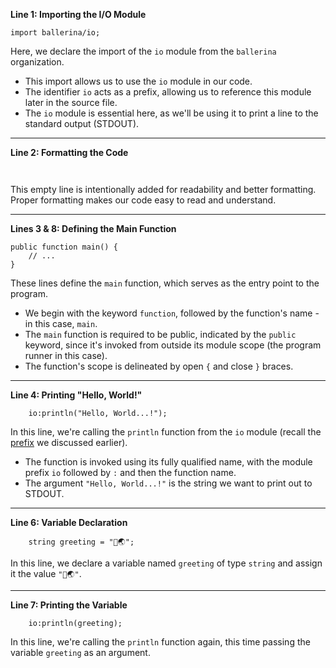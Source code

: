 
**Line 1: Importing the I/O Module**

```ballerina {linenos=table,linenostart=1}
import ballerina/io;
```

Here, we declare the import of the `io` module from the `ballerina` organization. 
- This import allows us to use the `io` module in our code.
- The identifier `io` acts as a prefix, allowing us to reference this module later in the source file.
- The `io` module is essential here, as we'll be using it to print a line to the standard output (STDOUT).

--- 
**Line 2: Formatting the Code**

```ballerina {linenos=table,linenostart=2}
 
```

This empty line is intentionally added for readability and better formatting. Proper formatting makes our code easy to read and understand.

--- 

**Lines 3 & 8: Defining the Main Function**

```ballerina {linenos=table,linenostart=3}
public function main() {
    // ...
}
```

These lines define the `main` function, which serves as the entry point to the program. 
- We begin with the keyword `function`, followed by the function's name - in this case, `main`.
- The `main` function is required to be public, indicated by the `public` keyword, since it's invoked from outside its module scope (the program runner in this case).
- The function's scope is delineated by open `{` and close `}` braces.

---

**Line 4: Printing "Hello, World!"**

```ballerina {linenos=table,linenostart=4}
    io:println("Hello, World...!");
```

In this line, we're calling the `println` function from the `io` module (recall the [prefix](#line-1) we discussed earlier). 
- The function is invoked using its fully qualified name, with the module prefix `io` followed by `:` and then the function name.
- The argument `"Hello, World...!"` is the string we want to print out to STDOUT.
--- 
**Line 6: Variable Declaration**

```ballerina {linenos=table,linenostart=6}
    string greeting = "👋🌏";
```

In this line, we declare a variable named `greeting` of type `string` and assign it the value `"👋🌏"`.

--- 

**Line 7: Printing the Variable**

```ballerina {linenos=table,linenostart=7}
    io:println(greeting);
```

In this line, we're calling the `println` function again, this time passing the variable `greeting` as an argument.